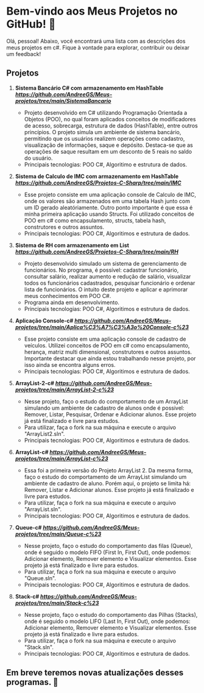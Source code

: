 # Bem-vindo aos Meus Projetos no GitHub! 👋

Olá, pessoal! Abaixo, você encontrará uma lista com as descrições dos meus projetos em c#. Fique à vontade para explorar, contribuir ou deixar um feedback!

## Projetos 

1. **Sistema Bancário C# com armazenamento em HashTable *https://github.com/AndreeGS/Meus-projetos/tree/main/SistemaBancario***
   - Projeto desenvolvido em C# utilizando Programação Orientada a Objetos (POO), no qual foram aplicados conceitos de modificadores de acesso, sobrecarga, estrutura de dados (HashTable), entre outros princípios. O projeto simula um ambiente de sistema bancário, permitindo que os usuários realizem operações como cadastro, visualização de informações, saque e depósito. Destaca-se que as operações de saque resultam em um desconto de 5 reais no saldo do usuário.
   - Principais tecnologias: POO C#, Algoritimo e estrutura de dados.

2. **Sistema de Calculo de IMC com armazenamento em HashTable *https://github.com/AndreeGS/Projetos-C-Sharp/tree/main/IMC***
   - Esse projeto consiste em uma aplicação console de Calculo de IMC, onde os valores são armazenados em uma tabela Hash junto com um ID gerado aleatóriamente. Outro ponto importante é que essa é minha primeira aplicação usando Structs. Foi utilizado conceitos de POO em c# como encapsulamento, structs,  tabela hash, construtores e outros assuntos.
   - Principais tecnologias:  POO C#, Algoritimos e estrutura de dados.

3. **Sistema de RH com armazenamento em List *https://github.com/AndreeGS/Projetos-C-Sharp/tree/main/RH***
   - Projeto desenvolvido simulado um sistema de gerenciamento de funcionários. No programa, é possível: cadastrar funcionário, consultar salário, realizar aumento e redução de salário, visualizar todos os funcionários cadastrados, pesquisar funcionário e ordenar lista de funcionários. O intuito deste projeto e aplicar e aprimorar meus conhecimentos em POO C#.
   - Programa ainda em desenvolvimento.
   - Principais tecnologias: POO C#, Algoritimos e estrutura de dados.

  
3. **Aplicação Console-c# *https://github.com/AndreeGS/Meus-projetos/tree/main/Aplica%C3%A7%C3%A3o%20Console-c%23***
   - Esse projeto consiste em uma aplicação console de cadastro de veículos. Utilizei conceitos de POO em c# como encapsulamento, herança, matriz multi dimensional, construtores e outros assuntos. Importante destacar que ainda estou trabalhando nesse projeto, por isso ainda se encontra alguns erros.
   - Principais tecnologias:  POO C#, Algoritimos e estrutura de dados.

4. **ArrayList-2-c# *https://github.com/AndreeGS/Meus-projetos/tree/main/ArrayList-2-c%23***
   - Nesse projeto, faço o estudo do comportamento de um ArrayList simulando um ambiente de cadastro de alunos onde é possivel: Remover, Listar, Pesquisar, Ordenar e Adicionar alunos. Esse projeto já está finalizado e livre para estudos.
   - Para utilizar, faça o fork na sua máquina e execute o arquivo "ArrayList2.sln". 
   - Principais tecnologias: POO C#, Algoritimos e estrutura de dados.
  
5. **ArrayList-c# *https://github.com/AndreeGS/Meus-projetos/tree/main/ArrayList-c%23***
   - Essa foi a primeira versão do Projeto ArrayList 2. Da mesma forma, faço o estudo do comportamento de um ArrayList simulando um ambiente de cadastro de aluno. Porém aqui, o projeto se limita há: Remover, Listar e Adicionar alunos. Esse projeto já está finalizado e livre para estudos.
   - Para utilizar, faça o fork na sua máquina e execute o arquivo "ArrayList.sln". 
   - Principais tecnologias: POO C#, Algoritimos e estrutura de dados.
  
6. **Queue-c# *https://github.com/AndreeGS/Meus-projetos/tree/main/Queue-c%23***
   - Nesse projeto, faço o estudo do comportamento das filas (Queue), onde é seguido o modelo FIFO (First In, First Out), onde podemos: Adicionar elemento, Remover elemento e Visualizar elementos. Esse projeto já está finalizado e livre para estudos.
   - Para utilizar, faça o fork na sua máquina e execute o arquivo "Queue.sln". 
   - Principais tecnologias: POO C#, Algoritimos e estrutura de dados.
  
7. **Stack-c# *https://github.com/AndreeGS/Meus-projetos/tree/main/Stack-c%23***
   - Nesse projeto, faço o estudo do comportamento das Pilhas (Stacks), onde é seguido o modelo LIFO (Last In, First Out), onde podemos: Adicionar elemento, Remover elemento e Visualizar elementos. Esse projeto já está finalizado e livre para estudos.
   - Para utilizar, faça o fork na sua máquina e execute o arquivo "Stack.sln". 
   - Principais tecnologias: POO C#, Algoritimos e estrutura de dados.
  
## Em breve teremos novas atualizações desses programas. 👋
